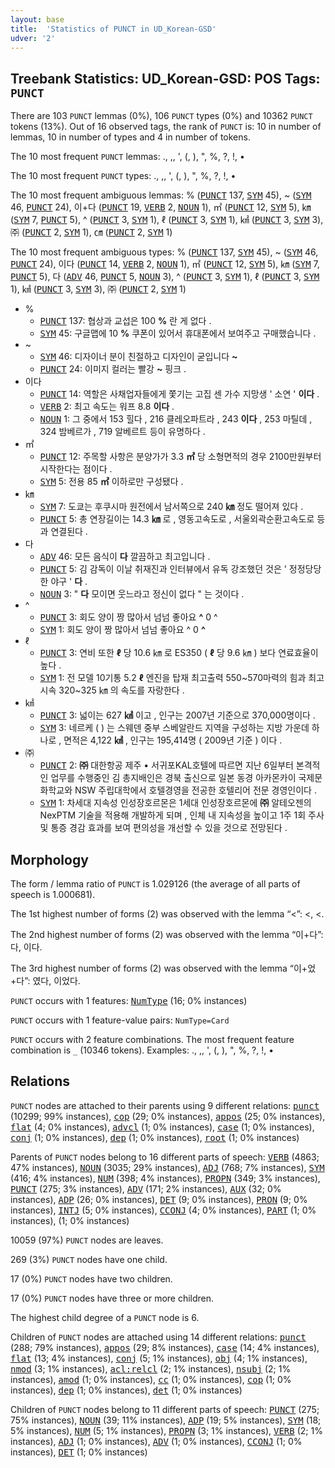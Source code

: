 ```yaml
---
layout: base
title:  'Statistics of PUNCT in UD_Korean-GSD'
udver: '2'
---
```


## Treebank Statistics: UD_Korean-GSD: POS Tags: `PUNCT`

There are 103 `PUNCT` lemmas (0%), 106 `PUNCT` types (0%) and 10362 `PUNCT` tokens (13%).
Out of 16 observed tags, the rank of `PUNCT` is: 10 in number of lemmas, 10 in number of types and 4 in number of tokens.

The 10 most frequent `PUNCT` lemmas: ., ,, ', (, ), ", %, ?, !, •

The 10 most frequent `PUNCT` types:  ., ,, ', (, ), ", %, ?, !, •

The 10 most frequent ambiguous lemmas: % (<tt><a href="ko_gsd-pos-PUNCT.html">PUNCT</a></tt> 137, <tt><a href="ko_gsd-pos-SYM.html">SYM</a></tt> 45), ~ (<tt><a href="ko_gsd-pos-SYM.html">SYM</a></tt> 46, <tt><a href="ko_gsd-pos-PUNCT.html">PUNCT</a></tt> 24), 이+다 (<tt><a href="ko_gsd-pos-PUNCT.html">PUNCT</a></tt> 19, <tt><a href="ko_gsd-pos-VERB.html">VERB</a></tt> 2, <tt><a href="ko_gsd-pos-NOUN.html">NOUN</a></tt> 1), ㎡ (<tt><a href="ko_gsd-pos-PUNCT.html">PUNCT</a></tt> 12, <tt><a href="ko_gsd-pos-SYM.html">SYM</a></tt> 5), ㎞ (<tt><a href="ko_gsd-pos-SYM.html">SYM</a></tt> 7, <tt><a href="ko_gsd-pos-PUNCT.html">PUNCT</a></tt> 5), ^ (<tt><a href="ko_gsd-pos-PUNCT.html">PUNCT</a></tt> 3, <tt><a href="ko_gsd-pos-SYM.html">SYM</a></tt> 1), ℓ (<tt><a href="ko_gsd-pos-PUNCT.html">PUNCT</a></tt> 3, <tt><a href="ko_gsd-pos-SYM.html">SYM</a></tt> 1), ㎢ (<tt><a href="ko_gsd-pos-PUNCT.html">PUNCT</a></tt> 3, <tt><a href="ko_gsd-pos-SYM.html">SYM</a></tt> 3), ㈜ (<tt><a href="ko_gsd-pos-PUNCT.html">PUNCT</a></tt> 2, <tt><a href="ko_gsd-pos-SYM.html">SYM</a></tt> 1), ㎝ (<tt><a href="ko_gsd-pos-PUNCT.html">PUNCT</a></tt> 2, <tt><a href="ko_gsd-pos-SYM.html">SYM</a></tt> 1)

The 10 most frequent ambiguous types:  % (<tt><a href="ko_gsd-pos-PUNCT.html">PUNCT</a></tt> 137, <tt><a href="ko_gsd-pos-SYM.html">SYM</a></tt> 45), ~ (<tt><a href="ko_gsd-pos-SYM.html">SYM</a></tt> 46, <tt><a href="ko_gsd-pos-PUNCT.html">PUNCT</a></tt> 24), 이다 (<tt><a href="ko_gsd-pos-PUNCT.html">PUNCT</a></tt> 14, <tt><a href="ko_gsd-pos-VERB.html">VERB</a></tt> 2, <tt><a href="ko_gsd-pos-NOUN.html">NOUN</a></tt> 1), ㎡ (<tt><a href="ko_gsd-pos-PUNCT.html">PUNCT</a></tt> 12, <tt><a href="ko_gsd-pos-SYM.html">SYM</a></tt> 5), ㎞ (<tt><a href="ko_gsd-pos-SYM.html">SYM</a></tt> 7, <tt><a href="ko_gsd-pos-PUNCT.html">PUNCT</a></tt> 5), 다 (<tt><a href="ko_gsd-pos-ADV.html">ADV</a></tt> 46, <tt><a href="ko_gsd-pos-PUNCT.html">PUNCT</a></tt> 5, <tt><a href="ko_gsd-pos-NOUN.html">NOUN</a></tt> 3), ^ (<tt><a href="ko_gsd-pos-PUNCT.html">PUNCT</a></tt> 3, <tt><a href="ko_gsd-pos-SYM.html">SYM</a></tt> 1), ℓ (<tt><a href="ko_gsd-pos-PUNCT.html">PUNCT</a></tt> 3, <tt><a href="ko_gsd-pos-SYM.html">SYM</a></tt> 1), ㎢ (<tt><a href="ko_gsd-pos-PUNCT.html">PUNCT</a></tt> 3, <tt><a href="ko_gsd-pos-SYM.html">SYM</a></tt> 3), ㈜ (<tt><a href="ko_gsd-pos-PUNCT.html">PUNCT</a></tt> 2, <tt><a href="ko_gsd-pos-SYM.html">SYM</a></tt> 1)


* %
  * <tt><a href="ko_gsd-pos-PUNCT.html">PUNCT</a></tt> 137: 협상과 교섭은 100 <b>%</b> 란 게 없다 .
  * <tt><a href="ko_gsd-pos-SYM.html">SYM</a></tt> 45: 구글맵에 10 <b>%</b> 쿠폰이 있어서 휴대폰에서 보여주고 구매했습니다 .
* ~
  * <tt><a href="ko_gsd-pos-SYM.html">SYM</a></tt> 46: 디자이너 분이 친절하고 디자인이 굳입니다 <b>~</b>
  * <tt><a href="ko_gsd-pos-PUNCT.html">PUNCT</a></tt> 24: 이미지 컬러는 빨강 <b>~</b> 핑크 .
* 이다
  * <tt><a href="ko_gsd-pos-PUNCT.html">PUNCT</a></tt> 14: 역할은 사채업자들에게 쫓기는 고집 센 가수 지망생 ' 소연 ' <b>이다</b> .
  * <tt><a href="ko_gsd-pos-VERB.html">VERB</a></tt> 2: 최고 속도는 워프 8.8 <b>이다</b> .
  * <tt><a href="ko_gsd-pos-NOUN.html">NOUN</a></tt> 1: 그 중에서 153 힐다 , 216 클레오파트라 , 243 <b>이다</b> , 253 마틸데 , 324 밤베르가 , 719 알베르트 등이 유명하다 .
* ㎡
  * <tt><a href="ko_gsd-pos-PUNCT.html">PUNCT</a></tt> 12: 주목할 사항은 분양가가 3.3 <b>㎡</b> 당 소형면적의 경우 2100만원부터 시작한다는 점이다 .
  * <tt><a href="ko_gsd-pos-SYM.html">SYM</a></tt> 5: 전용 85 <b>㎡</b> 이하로만 구성됐다 .
* ㎞
  * <tt><a href="ko_gsd-pos-SYM.html">SYM</a></tt> 7: 도쿄는 후쿠시마 원전에서 남서쪽으로 240 <b>㎞</b> 정도 떨어져 있다 .
  * <tt><a href="ko_gsd-pos-PUNCT.html">PUNCT</a></tt> 5: 총 연장길이는 14.3 <b>㎞</b> 로 , 영동고속도로 , 서울외곽순환고속도로 등과 연결된다 .
* 다
  * <tt><a href="ko_gsd-pos-ADV.html">ADV</a></tt> 46: 모든 음식이 <b>다</b> 깔끔하고 최고입니다 .
  * <tt><a href="ko_gsd-pos-PUNCT.html">PUNCT</a></tt> 5: 김 감독이 이날 취재진과 인터뷰에서 유독 강조했던 것은 ' 정정당당한 야구 ' <b>다</b> .
  * <tt><a href="ko_gsd-pos-NOUN.html">NOUN</a></tt> 3: " <b>다</b> 모이면 웃느라고 정신이 없다 " 는 것이다 .
* ^
  * <tt><a href="ko_gsd-pos-PUNCT.html">PUNCT</a></tt> 3: 회도 양이 짱 많아서 넘넘 좋아요 <b>^</b> 0 ^
  * <tt><a href="ko_gsd-pos-SYM.html">SYM</a></tt> 1: 회도 양이 짱 많아서 넘넘 좋아요 ^ 0 <b>^</b>
* ℓ
  * <tt><a href="ko_gsd-pos-PUNCT.html">PUNCT</a></tt> 3: 연비 또한 <b>ℓ</b> 당 10.6 ㎞ 로 ES350 ( <b>ℓ</b> 당 9.6 ㎞ ) 보다 연료효율이 높다 .
  * <tt><a href="ko_gsd-pos-SYM.html">SYM</a></tt> 1: 전 모델 10기통 5.2 <b>ℓ</b> 엔진을 탑재 최고출력 550~570마력의 힘과 최고시속 320~325 ㎞ 의 속도를 자랑한다 .
* ㎢
  * <tt><a href="ko_gsd-pos-PUNCT.html">PUNCT</a></tt> 3: 넓이는 627 <b>㎢</b> 이고 , 인구는 2007년 기준으로 370,000명이다 .
  * <tt><a href="ko_gsd-pos-SYM.html">SYM</a></tt> 3: 네르케 ( ) 는 스웨덴 중부 스베알란드 지역을 구성하는 지방 가운데 하나로 , 면적은 4,122 <b>㎢</b> , 인구는 195,414명 ( 2009년 기준 ) 이다 .
* ㈜
  * <tt><a href="ko_gsd-pos-PUNCT.html">PUNCT</a></tt> 2: <b>㈜</b> 대한항공 제주 • 서귀포KAL호텔에 따르면 지난 6일부터 본격적인 업무를 수행중인 김 총지배인은 경북 출신으로 일본 동경 아카몬카이 국제문화학교와 NSW 주립대학에서 호텔경영을 전공한 호텔리어 전문 경영인이다 .
  * <tt><a href="ko_gsd-pos-SYM.html">SYM</a></tt> 1: 차세대 지속성 인성장호르몬은 1세대 인성장호르몬에 <b>㈜</b> 알테오젠의 NexPTM 기술을 적용해 개발하게 되며 , 인체 내 지속성을 높이고 1주 1회 주사 및 통증 경감 효과를 보여 편의성을 개선할 수 있을 것으로 전망된다 .

## Morphology

The form / lemma ratio of `PUNCT` is 1.029126 (the average of all parts of speech is 1.000681).

The 1st highest number of forms (2) was observed with the lemma “<”: &lt;, <.

The 2nd highest number of forms (2) was observed with the lemma “이+다”: 다, 이다.

The 3rd highest number of forms (2) was observed with the lemma “이+었+다”: 였다, 이었다.

`PUNCT` occurs with 1 features: <tt><a href="ko_gsd-feat-NumType.html">NumType</a></tt> (16; 0% instances)

`PUNCT` occurs with 1 feature-value pairs: `NumType=Card`

`PUNCT` occurs with 2 feature combinations.
The most frequent feature combination is `_` (10346 tokens).
Examples: ., ,, ', (, ), ", %, ?, !, •


## Relations

`PUNCT` nodes are attached to their parents using 9 different relations: <tt><a href="ko_gsd-dep-punct.html">punct</a></tt> (10299; 99% instances), <tt><a href="ko_gsd-dep-cop.html">cop</a></tt> (29; 0% instances), <tt><a href="ko_gsd-dep-appos.html">appos</a></tt> (25; 0% instances), <tt><a href="ko_gsd-dep-flat.html">flat</a></tt> (4; 0% instances), <tt><a href="ko_gsd-dep-advcl.html">advcl</a></tt> (1; 0% instances), <tt><a href="ko_gsd-dep-case.html">case</a></tt> (1; 0% instances), <tt><a href="ko_gsd-dep-conj.html">conj</a></tt> (1; 0% instances), <tt><a href="ko_gsd-dep-dep.html">dep</a></tt> (1; 0% instances), <tt><a href="ko_gsd-dep-root.html">root</a></tt> (1; 0% instances)

Parents of `PUNCT` nodes belong to 16 different parts of speech: <tt><a href="ko_gsd-pos-VERB.html">VERB</a></tt> (4863; 47% instances), <tt><a href="ko_gsd-pos-NOUN.html">NOUN</a></tt> (3035; 29% instances), <tt><a href="ko_gsd-pos-ADJ.html">ADJ</a></tt> (768; 7% instances), <tt><a href="ko_gsd-pos-SYM.html">SYM</a></tt> (416; 4% instances), <tt><a href="ko_gsd-pos-NUM.html">NUM</a></tt> (398; 4% instances), <tt><a href="ko_gsd-pos-PROPN.html">PROPN</a></tt> (349; 3% instances), <tt><a href="ko_gsd-pos-PUNCT.html">PUNCT</a></tt> (275; 3% instances), <tt><a href="ko_gsd-pos-ADV.html">ADV</a></tt> (171; 2% instances), <tt><a href="ko_gsd-pos-AUX.html">AUX</a></tt> (32; 0% instances), <tt><a href="ko_gsd-pos-ADP.html">ADP</a></tt> (26; 0% instances), <tt><a href="ko_gsd-pos-DET.html">DET</a></tt> (9; 0% instances), <tt><a href="ko_gsd-pos-PRON.html">PRON</a></tt> (9; 0% instances), <tt><a href="ko_gsd-pos-INTJ.html">INTJ</a></tt> (5; 0% instances), <tt><a href="ko_gsd-pos-CCONJ.html">CCONJ</a></tt> (4; 0% instances), <tt><a href="ko_gsd-pos-PART.html">PART</a></tt> (1; 0% instances),  (1; 0% instances)

10059 (97%) `PUNCT` nodes are leaves.

269 (3%) `PUNCT` nodes have one child.

17 (0%) `PUNCT` nodes have two children.

17 (0%) `PUNCT` nodes have three or more children.

The highest child degree of a `PUNCT` node is 6.

Children of `PUNCT` nodes are attached using 14 different relations: <tt><a href="ko_gsd-dep-punct.html">punct</a></tt> (288; 79% instances), <tt><a href="ko_gsd-dep-appos.html">appos</a></tt> (29; 8% instances), <tt><a href="ko_gsd-dep-case.html">case</a></tt> (14; 4% instances), <tt><a href="ko_gsd-dep-flat.html">flat</a></tt> (13; 4% instances), <tt><a href="ko_gsd-dep-conj.html">conj</a></tt> (5; 1% instances), <tt><a href="ko_gsd-dep-obj.html">obj</a></tt> (4; 1% instances), <tt><a href="ko_gsd-dep-nmod.html">nmod</a></tt> (3; 1% instances), <tt><a href="ko_gsd-dep-acl-relcl.html">acl:relcl</a></tt> (2; 1% instances), <tt><a href="ko_gsd-dep-nsubj.html">nsubj</a></tt> (2; 1% instances), <tt><a href="ko_gsd-dep-amod.html">amod</a></tt> (1; 0% instances), <tt><a href="ko_gsd-dep-cc.html">cc</a></tt> (1; 0% instances), <tt><a href="ko_gsd-dep-cop.html">cop</a></tt> (1; 0% instances), <tt><a href="ko_gsd-dep-dep.html">dep</a></tt> (1; 0% instances), <tt><a href="ko_gsd-dep-det.html">det</a></tt> (1; 0% instances)

Children of `PUNCT` nodes belong to 11 different parts of speech: <tt><a href="ko_gsd-pos-PUNCT.html">PUNCT</a></tt> (275; 75% instances), <tt><a href="ko_gsd-pos-NOUN.html">NOUN</a></tt> (39; 11% instances), <tt><a href="ko_gsd-pos-ADP.html">ADP</a></tt> (19; 5% instances), <tt><a href="ko_gsd-pos-SYM.html">SYM</a></tt> (18; 5% instances), <tt><a href="ko_gsd-pos-NUM.html">NUM</a></tt> (5; 1% instances), <tt><a href="ko_gsd-pos-PROPN.html">PROPN</a></tt> (3; 1% instances), <tt><a href="ko_gsd-pos-VERB.html">VERB</a></tt> (2; 1% instances), <tt><a href="ko_gsd-pos-ADJ.html">ADJ</a></tt> (1; 0% instances), <tt><a href="ko_gsd-pos-ADV.html">ADV</a></tt> (1; 0% instances), <tt><a href="ko_gsd-pos-CCONJ.html">CCONJ</a></tt> (1; 0% instances), <tt><a href="ko_gsd-pos-DET.html">DET</a></tt> (1; 0% instances)

